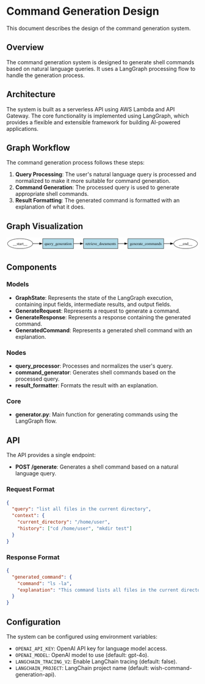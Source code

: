 # Command Generation Design

This document describes the design of the command generation system.

## Overview

The command generation system is designed to generate shell commands based on natural language queries. It uses a LangGraph processing flow to handle the generation process.

## Architecture

The system is built as a serverless API using AWS Lambda and API Gateway. The core functionality is implemented using LangGraph, which provides a flexible and extensible framework for building AI-powered applications.

## Graph Workflow

The command generation process follows these steps:

1. **Query Processing**: The user's natural language query is processed and normalized to make it more suitable for command generation.
2. **Command Generation**: The processed query is used to generate appropriate shell commands.
3. **Result Formatting**: The generated command is formatted with an explanation of what it does.

## Graph Visualization

![Command Generation Graph](graph.svg)

## Components

### Models

- **GraphState**: Represents the state of the LangGraph execution, containing input fields, intermediate results, and output fields.
- **GenerateRequest**: Represents a request to generate a command.
- **GenerateResponse**: Represents a response containing the generated command.
- **GeneratedCommand**: Represents a generated shell command with an explanation.

### Nodes

- **query_processor**: Processes and normalizes the user's query.
- **command_generator**: Generates shell commands based on the processed query.
- **result_formatter**: Formats the result with an explanation.

### Core

- **generator.py**: Main function for generating commands using the LangGraph flow.

## API

The API provides a single endpoint:

- **POST /generate**: Generates a shell command based on a natural language query.

### Request Format

```json
{
  "query": "list all files in the current directory",
  "context": {
    "current_directory": "/home/user",
    "history": ["cd /home/user", "mkdir test"]
  }
}
```

### Response Format

```json
{
  "generated_command": {
    "command": "ls -la",
    "explanation": "This command lists all files in the current directory, including hidden files, with detailed information."
  }
}
```

## Configuration

The system can be configured using environment variables:

- `OPENAI_API_KEY`: OpenAI API key for language model access.
- `OPENAI_MODEL`: OpenAI model to use (default: gpt-4o).
- `LANGCHAIN_TRACING_V2`: Enable LangChain tracing (default: false).
- `LANGCHAIN_PROJECT`: LangChain project name (default: wish-command-generation-api).
